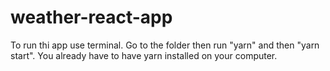 # weather-react-app
To run thi app use terminal. Go to the folder then run "yarn" and then "yarn start". You already have to have yarn installed on your computer.
